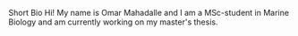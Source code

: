 
Short Bio
Hi! My name is Omar Mahadalle and I am a MSc-student in Marine Biology and am currently working on my master's thesis.
